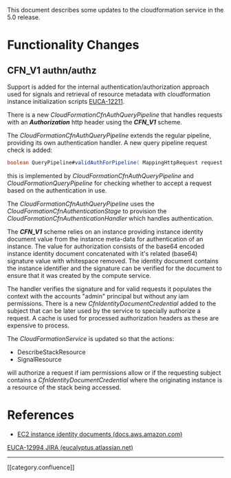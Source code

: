 This document describes some updates to the cloudformation service in the 5.0 release.

# Functionality Changes

## CFN_V1 authn/authz
Support is added for the internal authentication/authorization approach used for signals and retrieval of resource metadata with cloudformation instance initialization scripts [EUCA-12211](https://eucalyptus.atlassian.net/browse/EUCA-12211).

There is a new  _CloudFormationCfnAuthQueryPipeline_ that handles requests with an **_Authorization_**  http header using the  **_CFN_V1_** scheme.

The  _CloudFormationCfnAuthQueryPipeline_  extends the regular pipeline, providing its own authentication handler. A new query pipeline request check is added:

```java
boolean QueryPipeline#validAuthForPipeline( MappingHttpRequest request )
```

this is implemented by  _CloudFormationCfnAuthQueryPipeline_  and  _CloudFormationQueryPipeline_ for checking whether to accept a request based on the authentication in use.

The  _CloudFormationCfnAuthQueryPipeline_  uses the _CloudFormationCfnAuthenticationStage_ to provision the  _CloudFormationCfnAuthenticationHandler_  which handles authentication.

The  **_CFN_V1_** scheme relies on an instance providing instance identity document value from the instance meta-data for authentication of an instance. The value for authorization consists of the base64 encoded instance identity document concatenated with it's related (base64) signature value with whitespace removed. The identity document contains the instance identifier and the signature can be verified for the document to ensure that it was created by the compute service. 

The handler verifies the signature and for valid requests it populates the context with the accounts "admin" principal but without any iam permissions. There is a new  _CfnIdentityDocumentCredential_ added to the subject that can be later used by the service to specially authorize a request. A cache is used for processed authorization headers as these are expensive to process.

The  _CloudFormationService_ is updated so that the actions:

* DescribeStackResource
* SignalResource

will authorize a request if iam permissions allow or if the requesting subject contains a  _CfnIdentityDocumentCredential_  where the originating instance is a resource of the stack being accessed.

# References

* [EC2 instance identity documents (docs.aws.amazon.com)](http://docs.aws.amazon.com/AWSEC2/latest/UserGuide/instance-identity-documents.html)

[EUCA-12994 JIRA (eucalyptus.atlassian.net)](https://eucalyptus.atlassian.net/browse/EUCA-12994)

*****

[[category.confluence]] 
